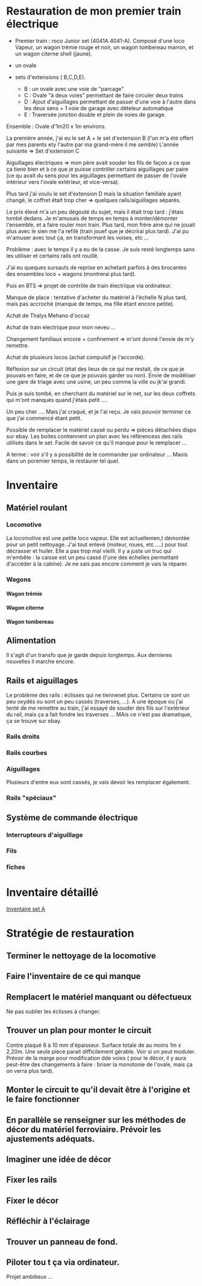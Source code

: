 # Restauration de mon premier train électrique

- Premier train : roco Junior set (4041A 4041-A). Composé d'une loco Vapeur, un wagon trémie rouge et noir, un wagon tombereau marron, et un wagon citerne shell (jaune).
- un ovale
- sets d'extensions ( B,C,D,E).

  * B : un ovale avec une voie de "parcage"
  * C : Ovale "à deux voies" permettant de faire circuler deux trains
  * D : Ajout d'aiguillages permettant de passer d'une voie à l'autre dans les deux sens + 1 voie de garage avec dételeur automatique
  * E : Traversée joncton double et plein de voies de  garage.

Ensemble : Ovale d'1m20 x 1m environs.

La première année, j'ai eu le set A + le set d'extension B (l'un m'a été offert par mes parents ety l'autre par ma grand-mère il me semble)
L'année suivante => Set d'extension C

Aiguillages électriques => mon père avait souder les fils de façon a ce que ça tiene bien et à ce que je puisse contrôler certains  aiguillages par paire (ce qu avait du sens pour les aiguillages permettant de passer de l'ovale intérieur vers l'ovale extérieur, et vice-versa).

Plus tard j'ai voulu le set d'extension D mais la situation familiale ayant changé, le coffret était trop cher => quelques rails/aiguillages séparés.

Le prix élevé m'a un peu dégouté du sujet, mais il était trop tard : j'étais tombé dedans. Je m'amusais de temps en temps à monter/démonter l'ensemble, et a faire rouler mon train. Plus tard, mon frère ainé qui ne jouait plus avec le sien me l'a refilé (train jouef que je décrirai plus tard). J'ai pu m'amuser avec tout ça, en transformant les voises, etc ...


Problème : avec le temps il y a eu de la casse. Je suis resté longtemps sans les utiliser et certains rails ont rouillé.

J'ai eu queques sursauts de reprise en achetant parfois à des brocantes des ensembles loco + wagons (montrerai plus tard). 

Puis en BTS => projet de contrôle de train électrique via ordinateur.

Manque de place : tentative d'acheter du matériel à l'échelle N plus tard, mais pas accroché (manque de temps, ma fille étant encore petite).

Achat de Thalys Mehano d'occaz 

Achat de train electrique pour mon neveu ...


Changement familiaux encore + confinement => m'ont donné l'envie de m'y remettre.

Achat de plusieurs locos (achat compulsif je l'accorde).

Réflexion sur un circuit (état des lieux de ce qui me restait, de ce que je pouvais en faire, et de ce que je pouvais garder ou non). Envie de modéliser une gare de triage avec une usine, un peu comme la ville ou jk'ai grandi.

Puis je suis tombé, en cherchant du matériel sur le net, sur les deux coffrets qui m'ont manqués quand j'étais petit ....

Un peu cher .... Mais j'ai craqué, et je l'ai reçu. Je vais pouvoir terminer ce que j'ai commencé étant petit.

Possible de remplacer le matériel cassé ou perdu => pièces détachées dispo sur ebay. Les boites contiennent un plan avec les référencess des rails utilisés dans le set. Facile de savoir ce qu'il manque pour le remplacer ...

A terme : voir s'il y a possibilité de le commander par ordinateur ... Maois dans un poremier temps, le restaurer tel quel.

# Inventaire 

## Matériel roulant

### Locomotive

La locomotive est une petite loco vapeur. Elle est actuellemen,t démontée pour un petit nettoyage. J'ai tout enlevé (moteur, roues, etc ....)  pour tout décrasser et huiler. Elle a pas trop mal vieilli. Il y a juste un truc qui m'embête : la caisse est un peu cassé (l'une des échelles permettant d'accéder à la cabine). Je ne sais pas encore comment je vais la réparer.

### Wagons

#### Wagon trémie

#### Wagon citerne

#### Wagon tombereau

## Alimentation 

Il s'agit d'un transfo que je garde depuis longtemps. Aux dernieres nouvelles il marche encore.

## Rails et aiguillages 

Le problème des rails : éclisses qui ne tiennenet plus. Certains ce sont un peu oxydés ou sont un peu cassés (traverses, ...). A une époque ou j'ai tenté de me remettre au train, j'ai essayé de souder des fils sur l'extérieur du rail, mais ça a fait fondre les traverses ... MAis ce n'est pas dramatique, ça se trouve sur ebay.

### Rails droits

### Rails courbes

### Aiguillages 

Plusieurs d'entre eux sont cassés, je vais devoir les remplacer également.

### Rails "spéciaux"

## Système de commande électrique

### Interrupteurs d'aiguillage

### Fils

### fiches

# Inventaire détaillé
[Inventaire set A](inventaire_set_A.md)
# Stratégie de restauration 

## Terminer le nettoyage de la locomotive

## Faire l'inventaire de ce qui manque

## Remplacert le matériel manquant ou défectueux

Ne pas oublier les éclisses à changer.

## Trouver un plan pour monter le circuit

Contre plaqué 8 à 10 mm d'épaisseur. Surface totale de au moins 1m x 2,20m. Une seule pièce parait difficilement gérable. Voir si on peut moduler. Prévoir de la marge pour modification dde voies ( pour le décor, il y aura peut-être des changements à faire : briser la monotonie de l'ovale, mais ça on verra plus tard).

## Monter le circuit te qu'il devait être à l'origine et le faire fonctionner

## En parallèle se renseigner sur les méthodes de décor du matériel ferroviaire. Prévoir les ajustements adéquats.

## Imaginer une idée de décor

## Fixer les rails

## Fixer le décor

## Réfléchir à l'éclairage

## Trouver un panneau de fond.

## Piloter tou t ça via ordinateur.


Projet ambitieux ...


